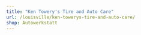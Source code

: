 ```yaml
---
title: "Ken Towery's Tire and Auto Care"
url: /louisville/ken-towerys-tire-and-auto-care/
shop: Autowerkstatt
---
```

